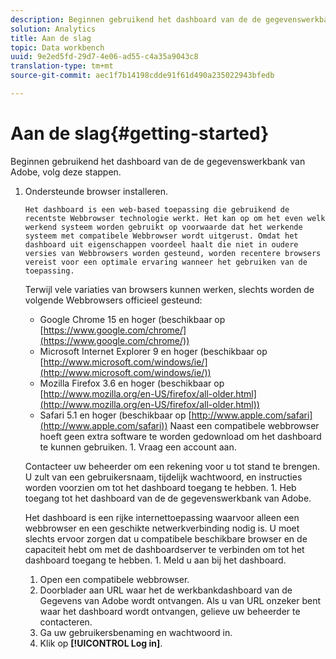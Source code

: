 ```yaml
---
description: Beginnen gebruikend het dashboard van de de gegevenswerkbank van Adobe, volg deze stappen.
solution: Analytics
title: Aan de slag
topic: Data workbench
uuid: 9e2ed5fd-29d7-4e06-ad55-c4a35a9043c8
translation-type: tm+mt
source-git-commit: aec1f7b14198cdde91f61d490a235022943bfedb

---
```



# Aan de slag{#getting-started}

Beginnen gebruikend het dashboard van de de gegevenswerkbank van Adobe, volg deze stappen.

1. Ondersteunde browser installeren.

       Het dashboard is een web-based toepassing die gebruikend de recentste Webbrowser technologie werkt. Het kan op om het even welk werkend systeem worden gebruikt op voorwaarde dat het werkende systeem met compatibele Webbrowser wordt uitgerust. Omdat het dashboard uit eigenschappen voordeel haalt die niet in oudere versies van Webbrowsers worden gesteund, worden recentere browsers vereist voor een optimale ervaring wanneer het gebruiken van de toepassing.
       
     Terwijl vele variaties van browsers kunnen werken, slechts worden de volgende Webbrowsers officieel gesteund:
   
   * Google Chrome 15 en hoger (beschikbaar op [https://www.google.com/chrome/](https://www.google.com/chrome/))
   * Microsoft Internet Explorer 9 en hoger (beschikbaar op [http://www.microsoft.com/windows/ie/](http://www.microsoft.com/windows/ie/))
   * Mozilla Firefox 3.6 en hoger (beschikbaar op [http://www.mozilla.org/en-US/firefox/all-older.html](http://www.mozilla.org/en-US/firefox/all-older.html))
   * Safari 5.1 en hoger (beschikbaar op [http://www.apple.com/safari](http://www.apple.com/safari))
   Naast een compatibele webbrowser hoeft geen extra software te worden gedownload om het dashboard te kunnen gebruiken. 1. Vraag een account aan.

   Contacteer uw beheerder om een rekening voor u tot stand te brengen. U zult van een gebruikersnaam, tijdelijk wachtwoord, en instructies worden voorzien om tot het dashboard toegang te hebben. 1. Heb toegang tot het dashboard van de de gegevenswerkbank van Adobe.

   Het dashboard is een rijke internettoepassing waarvoor alleen een webbrowser en een geschikte netwerkverbinding nodig is. U moet slechts ervoor zorgen dat u compatibele beschikbare browser en de capaciteit hebt om met de dashboardserver te verbinden om tot het dashboard toegang te hebben. 1. Meld u aan bij het dashboard.
   1. Open een compatibele webbrowser.
   1. Doorblader aan URL waar het de werkbankdashboard van de Gegevens van Adobe wordt ontvangen. Als u van URL onzeker bent waar het dashboard wordt ontvangen, gelieve uw beheerder te contacteren.
   1. Ga uw gebruikersbenaming en wachtwoord in.
   1. Klik op **[!UICONTROL Log in]**.
